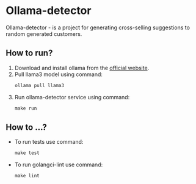 # Ollama-detector

Ollama-detector - is a project for generating cross-selling suggestions to random generated customers.

## How to run?

1. Download and install ollama from the [official website](https://ollama.com).
2. Pull llama3 model using command:
    ```cmd
    ollama pull llama3
    ```
3. Run ollama-detector service using command:
    ```cmd
    make run
    ```

## How to ...?

- To run tests use command:
    ```cmd
    make test
    ```
- To run golangci-lint use command:
    ```cmd
    make lint
    ```
